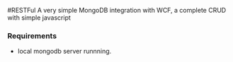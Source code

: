 #RESTFul
A very simple MongoDB integration with WCF, a complete CRUD with simple javascript 
<h3>Requirements</h3>
<ul>
<li>local mongodb server runnning.</li>
</ul>
